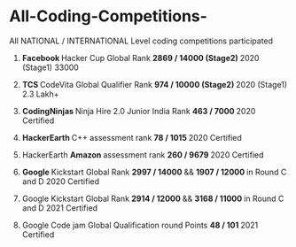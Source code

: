 # All-Coding-Competitions-
All NATIONAL / INTERNATIONAL Level coding competitions participated

1.  <b> Facebook </b> Hacker Cup Global Rank <b> 2869 / 14000 (Stage2) </b> 2020 (Stage1) 33000

2.  <b> TCS </b> CodeVita Global Qualifier Rank <b> 974 / 10000 (Stage2) </b> 2020 (Stage1) 2.3 Lakh+

3.  <b> CodingNinjas </b> Ninja Hire 2.0 Junior India Rank <b> 463 / 7000 </b> 2020 Certified

4.  <b> HackerEarth </b> C++ assessment rank <b> 78 / 1015 </b> 2020 Certified

5.  HackerEarth <b> Amazon </b> assessment rank <b> 260 / 9679 </b> 2020 Certified

6.  <b> Google </b> Kickstart Global Rank <b> 2997 / 14000 </b> && <b> 1907 / 12000 </b> in Round C and D 2020 Certified

7.  Google Kickstart Global Rank <b> 2914 / 12000 </b> && <b> 3168 / 11000 </b> in Round C and D 2021 Certified

8.  Google Code jam Global Qualification round Points <b> 48 / 101 </b> 2021 Certified

